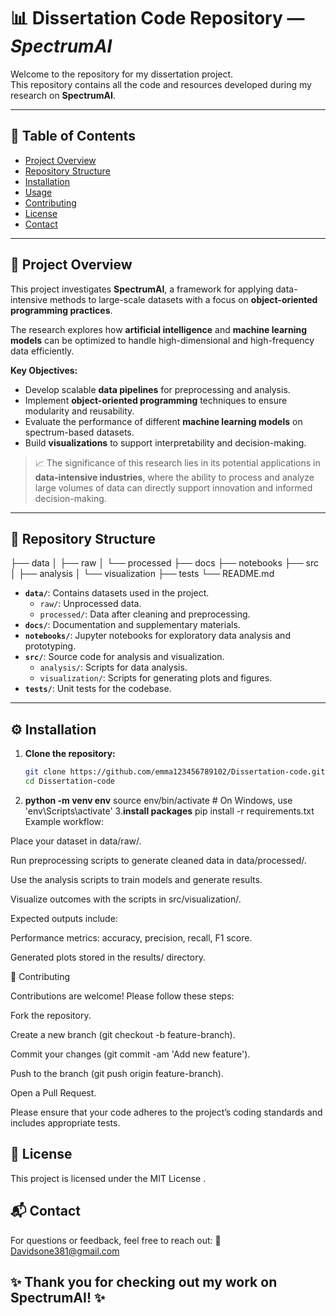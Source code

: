 # 📊 Dissertation Code Repository — *SpectrumAI*

Welcome to the repository for my dissertation project.  
This repository contains all the code and resources developed during my research on **SpectrumAI**.

---

## 📌 Table of Contents
- [Project Overview](#project-overview)  
- [Repository Structure](#repository-structure)  
- [Installation](#installation)  
- [Usage](#usage)  
- [Contributing](#contributing)  
- [License](#license)  
- [Contact](#contact)  

---

## 🚀 Project Overview
This project investigates **SpectrumAI**, a framework for applying data-intensive methods to large-scale datasets with a focus on **object-oriented programming practices**.  

The research explores how **artificial intelligence** and **machine learning models** can be optimized to handle high-dimensional and high-frequency data efficiently.  

**Key Objectives:**
- Develop scalable **data pipelines** for preprocessing and analysis.  
- Implement **object-oriented programming** techniques to ensure modularity and reusability.  
- Evaluate the performance of different **machine learning models** on spectrum-based datasets.  
- Build **visualizations** to support interpretability and decision-making.  

> 📈 The significance of this research lies in its potential applications in **data-intensive industries**, where the ability to process and analyze large volumes of data can directly support innovation and informed decision-making.

---

## 📂 Repository Structure

├── data
│   ├── raw
│   └── processed
├── docs
├── notebooks
├── src
│   ├── analysis
│   └── visualization
├── tests
└── README.md



- **`data/`**: Contains datasets used in the project.  
  - `raw/`: Unprocessed data.  
  - `processed/`: Data after cleaning and preprocessing.  
- **`docs/`**: Documentation and supplementary materials.  
- **`notebooks/`**: Jupyter notebooks for exploratory data analysis and prototyping.  
- **`src/`**: Source code for analysis and visualization.  
  - `analysis/`: Scripts for data analysis.  
  - `visualization/`: Scripts for generating plots and figures.  
- **`tests/`**: Unit tests for the codebase.  

---

## ⚙️ Installation

1. **Clone the repository:**
   ```bash
   git clone https://github.com/emma123456789102/Dissertation-code.git
   cd Dissertation-code
2. **python -m venv env**
source env/bin/activate  # On Windows, use 'env\Scripts\activate'
3.**install packages**
   pip install -r requirements.txt
Example workflow:

Place your dataset in data/raw/.

Run preprocessing scripts to generate cleaned data in data/processed/.

Use the analysis scripts to train models and generate results.

Visualize outcomes with the scripts in src/visualization/.

Expected outputs include:

Performance metrics: accuracy, precision, recall, F1 score.

Generated plots stored in the results/ directory.

🤝 Contributing

Contributions are welcome! Please follow these steps:

Fork the repository.

Create a new branch (git checkout -b feature-branch).

Commit your changes (git commit -am 'Add new feature').

Push to the branch (git push origin feature-branch).

Open a Pull Request.

Please ensure that your code adheres to the project’s coding standards and includes appropriate tests.

## 📜 License

This project is licensed under the MIT License
.

## 📬 Contact

For questions or feedback, feel free to reach out:
📧 Davidsone381@gmail.com

## ✨ Thank you for checking out my work on SpectrumAI! ✨


